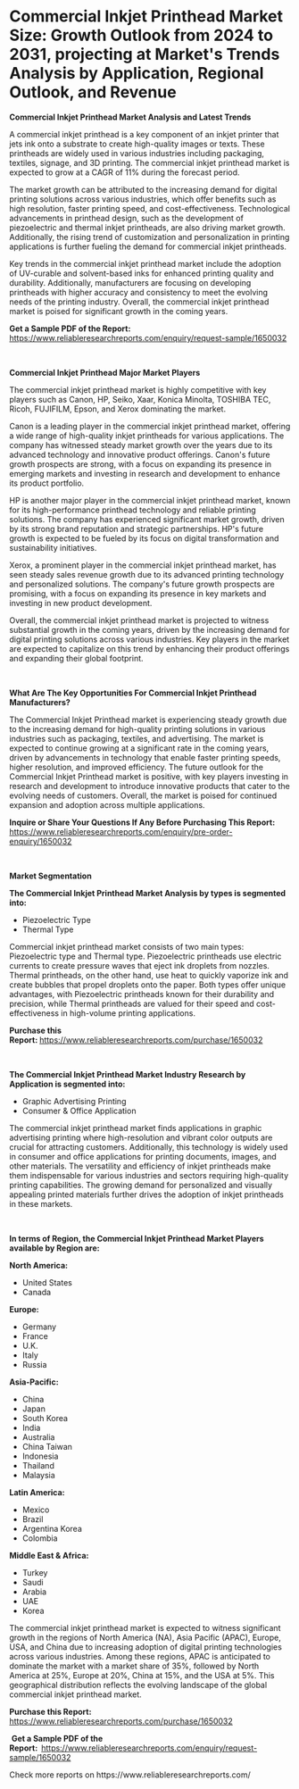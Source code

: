 <p><h1>Commercial Inkjet Printhead Market Size: Growth Outlook from 2024 to 2031, projecting at Market's Trends Analysis by Application, Regional Outlook, and Revenue</h1></p><p><strong>Commercial Inkjet Printhead Market Analysis and Latest Trends</strong></p>
<p><p>A commercial inkjet printhead is a key component of an inkjet printer that jets ink onto a substrate to create high-quality images or texts. These printheads are widely used in various industries including packaging, textiles, signage, and 3D printing. The commercial inkjet printhead market is expected to grow at a CAGR of 11% during the forecast period.</p><p>The market growth can be attributed to the increasing demand for digital printing solutions across various industries, which offer benefits such as high resolution, faster printing speed, and cost-effectiveness. Technological advancements in printhead design, such as the development of piezoelectric and thermal inkjet printheads, are also driving market growth. Additionally, the rising trend of customization and personalization in printing applications is further fueling the demand for commercial inkjet printheads.</p><p>Key trends in the commercial inkjet printhead market include the adoption of UV-curable and solvent-based inks for enhanced printing quality and durability. Additionally, manufacturers are focusing on developing printheads with higher accuracy and consistency to meet the evolving needs of the printing industry. Overall, the commercial inkjet printhead market is poised for significant growth in the coming years.</p></p>
<p><strong>Get a Sample PDF of the Report:&nbsp;</strong> <a href="https://www.reliableresearchreports.com/enquiry/request-sample/1650032">https://www.reliableresearchreports.com/enquiry/request-sample/1650032</a></p>
<p>&nbsp;</p>
<p><strong>Commercial Inkjet Printhead Major Market Players</strong></p>
<p><p>The commercial inkjet printhead market is highly competitive with key players such as Canon, HP, Seiko, Xaar, Konica Minolta, TOSHIBA TEC, Ricoh, FUJIFILM, Epson, and Xerox dominating the market. </p><p>Canon is a leading player in the commercial inkjet printhead market, offering a wide range of high-quality inkjet printheads for various applications. The company has witnessed steady market growth over the years due to its advanced technology and innovative product offerings. Canon's future growth prospects are strong, with a focus on expanding its presence in emerging markets and investing in research and development to enhance its product portfolio.</p><p>HP is another major player in the commercial inkjet printhead market, known for its high-performance printhead technology and reliable printing solutions. The company has experienced significant market growth, driven by its strong brand reputation and strategic partnerships. HP's future growth is expected to be fueled by its focus on digital transformation and sustainability initiatives.</p><p>Xerox, a prominent player in the commercial inkjet printhead market, has seen steady sales revenue growth due to its advanced printing technology and personalized solutions. The company's future growth prospects are promising, with a focus on expanding its presence in key markets and investing in new product development.</p><p>Overall, the commercial inkjet printhead market is projected to witness substantial growth in the coming years, driven by the increasing demand for digital printing solutions across various industries. Key players in the market are expected to capitalize on this trend by enhancing their product offerings and expanding their global footprint.</p></p>
<p>&nbsp;</p>
<p><strong>What Are The Key Opportunities For Commercial Inkjet Printhead Manufacturers?</strong></p>
<p><p>The Commercial Inkjet Printhead market is experiencing steady growth due to the increasing demand for high-quality printing solutions in various industries such as packaging, textiles, and advertising. The market is expected to continue growing at a significant rate in the coming years, driven by advancements in technology that enable faster printing speeds, higher resolution, and improved efficiency. The future outlook for the Commercial Inkjet Printhead market is positive, with key players investing in research and development to introduce innovative products that cater to the evolving needs of customers. Overall, the market is poised for continued expansion and adoption across multiple applications.</p></p>
<p><strong>Inquire or Share Your Questions If Any Before Purchasing This Report:</strong> <a href="https://www.reliableresearchreports.com/enquiry/pre-order-enquiry/1650032">https://www.reliableresearchreports.com/enquiry/pre-order-enquiry/1650032</a></p>
<p>&nbsp;</p>
<p><strong>Market Segmentation</strong></p>
<p><strong>The Commercial Inkjet Printhead Market Analysis by types is segmented into:</strong></p>
<p><ul><li>Piezoelectric Type</li><li>Thermal Type</li></ul></p>
<p><p>Commercial inkjet printhead market consists of two main types: Piezoelectric type and Thermal type. Piezoelectric printheads use electric currents to create pressure waves that eject ink droplets from nozzles. Thermal printheads, on the other hand, use heat to quickly vaporize ink and create bubbles that propel droplets onto the paper. Both types offer unique advantages, with Piezoelectric printheads known for their durability and precision, while Thermal printheads are valued for their speed and cost-effectiveness in high-volume printing applications.</p></p>
<p><strong>Purchase this Report:&nbsp;</strong><a href="https://www.reliableresearchreports.com/purchase/1650032">https://www.reliableresearchreports.com/purchase/1650032</a></p>
<p>&nbsp;</p>
<p><strong>The Commercial Inkjet Printhead Market Industry Research by Application is segmented into:</strong></p>
<p><ul><li>Graphic Advertising Printing</li><li>Consumer & Office Application</li></ul></p>
<p><p>The commercial inkjet printhead market finds applications in graphic advertising printing where high-resolution and vibrant color outputs are crucial for attracting customers. Additionally, this technology is widely used in consumer and office applications for printing documents, images, and other materials. The versatility and efficiency of inkjet printheads make them indispensable for various industries and sectors requiring high-quality printing capabilities. The growing demand for personalized and visually appealing printed materials further drives the adoption of inkjet printheads in these markets.</p></p>
<p>&nbsp;</p>
<p><strong>In terms of Region, the Commercial Inkjet Printhead Market Players available by Region are:</strong></p>
<p>
    <p> <strong> North America: </strong>
        <ul>
            <li>United States</li>
            <li>Canada</li>
        </ul>
        </p> 
    <p> <strong> Europe: </strong>
        <ul>
            <li>Germany</li>
            <li>France</li>
            <li>U.K.</li>
            <li>Italy</li>
            <li>Russia</li>
        </ul>
        </p> 
    <p> <strong> Asia-Pacific: </strong>
        <ul>
            <li>China</li>
            <li>Japan</li>
            <li>South Korea</li>
            <li>India</li>
            <li>Australia</li>
            <li>China Taiwan</li>
            <li>Indonesia</li>
            <li>Thailand</li>
            <li>Malaysia</li>
        </ul>
        </p> 
    <p> <strong> Latin America: </strong>
        <ul>
            <li>Mexico</li>
            <li>Brazil</li>
            <li>Argentina Korea</li>
            <li>Colombia</li>
        </ul>
        </p> 
    <p> <strong> Middle East & Africa: </strong>
        <ul>
            <li>Turkey</li>
            <li>Saudi</li>
            <li>Arabia</li>
            <li>UAE</li>
            <li>Korea</li>
        </ul>
    </p>
    </p>
<p><p>The commercial inkjet printhead market is expected to witness significant growth in the regions of North America (NA), Asia Pacific (APAC), Europe, USA, and China due to increasing adoption of digital printing technologies across various industries. Among these regions, APAC is anticipated to dominate the market with a market share of 35%, followed by North America at 25%, Europe at 20%, China at 15%, and the USA at 5%. This geographical distribution reflects the evolving landscape of the global commercial inkjet printhead market.</p></p>
<p><strong>Purchase this Report: </strong><a href="https://www.reliableresearchreports.com/purchase/1650032">https://www.reliableresearchreports.com/purchase/1650032</a></p>
<p>&nbsp;<strong>Get a Sample PDF of the Report:&nbsp;&nbsp;</strong><a href="https://www.reliableresearchreports.com/enquiry/request-sample/1650032">https://www.reliableresearchreports.com/enquiry/request-sample/1650032</a></p>
<p><strong></strong></p>
<p>Check more reports on https://www.reliableresearchreports.com/</p>